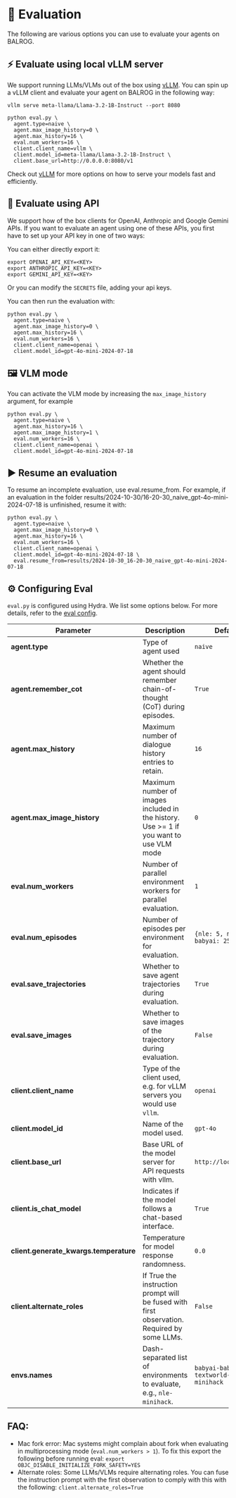 # 🚀 Evaluation
The following are various options you can use to evaluate your agents on BALROG.

## ⚡️ Evaluate using local vLLM server
We support running LLMs/VLMs out of the box using [vLLM](https://github.com/vllm-project/vllm). You can spin up a vLLM client and evaluate your agent on BALROG in the following way:

```
vllm serve meta-llama/Llama-3.2-1B-Instruct --port 8080

python eval.py \
  agent.type=naive \
  agent.max_image_history=0 \
  agent.max_history=16 \
  eval.num_workers=16 \
  client.client_name=vllm \
  client.model_id=meta-llama/Llama-3.2-1B-Instruct \
  client.base_url=http://0.0.0.0:8080/v1
```

Check out [vLLM](https://github.com/vllm-project/vllm) for more options on how to serve your models fast and efficiently.


## 🛜 Evaluate using API
We support how of the box clients for OpenAI, Anthropic and Google Gemini APIs. If you want to evaluate an agent using one of these APIs, you first have to set up your API key in one of two ways:

You can either directly export it:

```
export OPENAI_API_KEY=<KEY>
export ANTHROPIC_API_KEY=<KEY>
export GEMINI_API_KEY=<KEY>
```

Or you can modify the `SECRETS` file, adding your api keys.

You can then run the evaluation with:

```
python eval.py \
  agent.type=naive \
  agent.max_image_history=0 \
  agent.max_history=16 \
  eval.num_workers=16 \
  client.client_name=openai \
  client.model_id=gpt-4o-mini-2024-07-18
```

## 🖼️ VLM mode

You can activate the VLM mode by increasing the `max_image_history` argument, for example

```
python eval.py \
  agent.type=naive \
  agent.max_history=16 \
  agent.max_image_history=1 \
  eval.num_workers=16 \
  client.client_name=openai \
  client.model_id=gpt-4o-mini-2024-07-18
```

## ▶️ Resume an evaluation
To resume an incomplete evaluation, use eval.resume_from. For example, if an evaluation in the folder results/2024-10-30/16-20-30_naive_gpt-4o-mini-2024-07-18 is unfinished, resume it with:

```
python eval.py \
  agent.type=naive \
  agent.max_image_history=0 \
  agent.max_history=16 \
  eval.num_workers=16 \
  client.client_name=openai \
  client.model_id=gpt-4o-mini-2024-07-18 \
  eval.resume_from=results/2024-10-30_16-20-30_naive_gpt-4o-mini-2024-07-18
```

## ⚙️ Configuring Eval

`eval.py` is configured using Hydra. We list some options below. For more details, refer to the [eval config](https://github.com/DavidePaglieri/BALROG/blob/main/config/config.yaml).

| Parameter                 | Description                                                                                       | Default Value                             |
|---------------------------|---------------------------------------------------------------------------------------------------|-------------------------------------------|
| **agent.type**            | Type of agent used                                 | `naive`                                      |
| **agent.remember_cot**    | Whether the agent should remember chain-of-thought (CoT) during episodes.                         | `True`                                    |
| **agent.max_history**     | Maximum number of dialogue history entries to retain.                                             | `16`                                      |
| **agent.max_image_history**| Maximum number of images included in the history. Use >= 1 if you want to use VLM mode           | `0`                                      |
| **eval.num_workers**      | Number of parallel environment workers for parallel evaluation.                                                        | `1`                                       |
| **eval.num_episodes**     | Number of episodes per environment for evaluation.                                                | `{nle: 5, minihack: 5, babyai: 25, ...}` |
| **eval.save_trajectories**| Whether to save agent trajectories during evaluation.                                             | `True`                                    |
| **eval.save_images**      | Whether to save images of the trajectory  during evaluation.                                      | `False`                                    |
| **client.client_name**    | Type of the client used, e.g. for vLLM servers you would use `vllm`.                              | `openai`                                  |
| **client.model_id**       | Name of the model used.                                                                           | `gpt-4o`                                  |
| **client.base_url**       | Base URL of the model server for API requests with vllm.                                          | `http://localhost:8080/v1`                       |
| **client.is_chat_model**  | Indicates if the model follows a chat-based interface.                                            | `True`                                    |
| **client.generate_kwargs.temperature** | Temperature for model response randomness.                                           | `0.0`                                     |
| **client.alternate_roles** | If True the instruction prompt will be fused with first observation. Required by some LLMs.      | `False`                                     |
| **envs.names**            | Dash-separated list of environments to evaluate, e.g., `nle-minihack`.                            | `babyai-babaisai-textworld-crafter-nle-minihack`|



## FAQ:

- Mac fork error:
  Mac systems might complain about fork when evaluating in multiprocessing mode (`eval.num_workers > 1`). To fix this export the following before running eval: `export OBJC_DISABLE_INITIALIZE_FORK_SAFETY=YES`
- Alternate roles:
  Some LLMs/VLMs require alternating roles. You can fuse the instruction prompt with the first observation to comply with this with the following: `client.alternate_roles=True`
